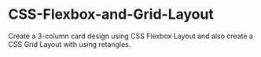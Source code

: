 # CSS-Flexbox-and-Grid-Layout
Create a 3-column card design using CSS Flexbox Layout and also create a CSS Grid Layout with using retangles.
